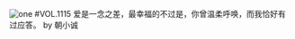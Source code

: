 ![one](http://image.wufazhuce.com/FruBkRabdgkc95xQFzwZNSYnzDdo)
#VOL.1115
爱是一念之差，最幸福的不过是，你曾温柔呼唤，而我恰好有过应答。 by 朝小诚